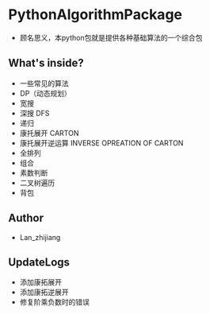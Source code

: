 # PythonAlgorithmPackage
- 顾名思义，本python包就是提供各种基础算法的一个综合包

## What's inside?
- 一些常见的算法
- DP（动态规划）
- 宽搜
- 深搜 DFS
- 递归 
- 康托展开 CARTON
- 康托展开逆运算 INVERSE OPREATION OF CARTON
- 全排列
- 组合
- 素数判断
- 二叉树遍历
- 背包

## Author
- Lan_zhijiang

## UpdateLogs
- 添加康拓展开
- 添加康拓逆展开
- 修复阶乘负数时的错误
